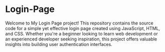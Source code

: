 # Login-Page
Welcome to My Login Page project!  This repository contains the source code for a simple yet effective login page created using JavaScript, HTML, and CSS. Whether you're a beginner looking to learn web development or an experienced developer seeking inspiration, this project offers valuable insights into building user authentication interfaces.
